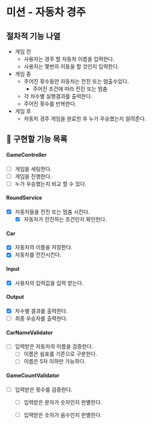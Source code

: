 # 미션 - 자동차 경주

## 절차적 기능 나열

- 게임 전
    - 사용자는 경주 할 자동차 이름을 입력한다.
    - 사용자는 몇번의 이동을 할 것인지 입력한다.
- 게임 중
    - 주어진 횟수동안 자동차는 전진 또는 멈출수있다.
        - 주어진 조건에 따라 전진 또는 멈춤
    - 각 차수별 실행결과를 출력한다.
    - 주어진 횟수를 반복한다.
- 게임 후
    - 자동차 경주 게임을 완료한 후 누가 우승했는지 알려준다.

## 📝 구현할 기능 목록

#### GameController

- [ ] 게임을 세팅한다.
- [ ] 게임을 진행한다.
- [ ] 누가 우승했는지 비교 할 수 있다.

#### RoundService

- [X] 자동차들을 전진 또는 멈춤 시킨다.
    - [X] 자동차가 전진하는 조건인지 확인한다.

#### Car

- [X] 자동차의 이름을 저장한다.
- [X] 자동차를 전진시킨다.

#### Input

- [X] 사용자의 입력값을 입력 받는다.

#### Output

- [X] 차수별 결과를 출력한다.
- [ ] 최종 우승자를 출력한다.

#### CarNameValidator

- [ ] 입력받은 자동차의 이름을 검증한다.
    - [ ] 이름은 쉼표를 기준으로 구분한다.
    - [ ] 이름은 5자 이하만 가능하다.

#### GameCountValidator

- [ ] 입력받은 횟수를 검증한다.
    - [ ] 입력받은 문자가 숫자인지 판별한다.
    - [ ] 입력받은 숫자가 음수인지 판별한다.


